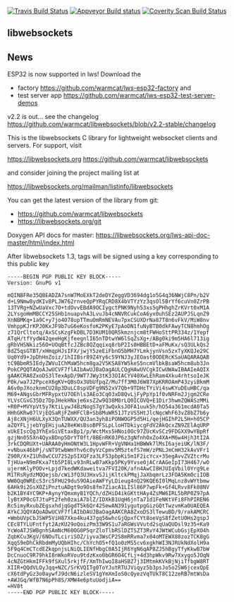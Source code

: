 [![Travis Build Status](https://travis-ci.org/warmcat/libwebsockets.svg)](https://travis-ci.org/warmcat/libwebsockets)
[![Appveyor Build status](https://ci.appveyor.com/api/projects/status/qfasji8mnfnd2r8t?svg=true)](https://ci.appveyor.com/project/lws-team/libwebsockets)
[![Coverity Scan Build Status](https://scan.coverity.com/projects/3576/badge.svg)](https://scan.coverity.com/projects/3576)

libwebsockets
-------------

News
----

ESP32 is now supported in lws!  Download the

 - factory https://github.com/warmcat/lws-esp32-factory and
 - test server app https://github.com/warmcat/lws-esp32-test-server-demos

v2.2 is out... see the changelog https://github.com/warmcat/libwebsockets/blob/v2.2-stable/changelog



This is the libwebsockets C library for lightweight websocket clients and
servers.  For support, visit

 https://libwebsockets.org
 https://github.com/warmcat/libwebsockets

and consider joining the project mailing list at

 https://libwebsockets.org/mailman/listinfo/libwebsockets

You can get the latest version of the library from git:

- https://github.com/warmcat/libwebsockets
- https://libwebsockets.org/git

Doxygen API docs for master: https://libwebsockets.org/lws-api-doc-master/html/index.html


After libwebsockets 1.3, tags will be signed using a key corresponding to this public key

```
-----BEGIN PGP PUBLIC KEY BLOCK-----
Version: GnuPG v1

mQINBFRe35QBEADZA7snW7MoEXkT2deDYZeggVD3694dg1o5G4q36NWjC8Pn/b2V
d+L9Nmw8ydKIv8PLJW762rnveQpPYRqCRD8X4bVTYzYz3qsOl5BrYf6cuVn0ZrPB
13TVRg+NZwUaVxc7O+tdOvvEBdA9OCIygctPNK9Nyh53xs5gPHhghZrKVrt0xM1A
2LYsgoHmMBCCY25SHb1nuapvhA3LvuJb4cNNVRCukCoA6yx0uhSEz2AUPJSLqnZ9
XnNBMKq+1a9C+y7jo4O78upTTmuOmRmNEVAu7pxCSUXDrNa87T8n6vFkV/MiW8nv
VmhppKJrKPJ0KxJF9b7uG6eKosfoK2PKyE7pAoDN1fuNyBTB0dkFAwyTCN8hmhOg
z71QrCltotq/AxSCsKzgFkDBL7D3KUM10QR5kmznjcm8tFWHoSttPR334z/1Yepf
ATqH/tfYydW42qeeHgKjfeegnlI65nTDtwYW6lSqZsXg+/ABg0ki9m5HA6l713ig
gRbVHSNkiz56O+UOqBtfcJZBc8QZqqixq8rbP2Is0HBBEtD+aFMuKx/sQ3ULkQs2
8dZ5qsGTBT/xHmqpHJsIFX/jwjY5zeEiFbnO5bMH7YLmkjynVsn5zxTyXKQJe29C
Uq0Yd9+JpDhHnZoiz/1hIIBsr89Z4Yy6c59YNJ3yJEOast0ODERcKSaUAQARAQAB
tC9BbmR5IEdyZWVuIChMaW5hcm8ga2V5KSA8YW5keS5ncmVlbkBsaW5hcm8ub3Jn
PokCPQQTAQoAJwUCVF7flAIbAwUJBaOagAULCQgHAwUVCgkICwUWAwIBAAIeAQIX
gAAKCRA8ZxoDS3lTexApD/9WT7JWy3tK33OIACYV40XwLEhRam4Xku4rhtsoIeJK
P0k/wa7J2PpceX6gKV+QBsOx3UbUfpqZ/Mu7ff3M0J6W87XpKRROAmP43zyiBkmM
A6v0pJXozknmCU28p3DuLC8spVDFg9N52xV7Qb+9TDHcTYiVi4swKYuDEuHBC/qa
M69+ANgsGbrMFRypxtU7OEhls3AEo3Cq03xD8QvLjFyPpYp1f0vNRFm2Jjgm2CRe
YLVsCGxG35Dz7DpJHekHNxje6xsZ2w9Q38M0rLQ0ICOVQ+E1Dir3hwmZQWASzMMi
+R0P+MVYpVt5y7KtiLywJ4BzNogS7gY3wQxksJOFA1uuk5h/hO54a361mcdA0Ta5
HHhGKRw87lVjEQSaRjFZmHFClB+Sb8MuWR51JTzVS5HtJlcNqcWhF63vZ8bZ7b6y
Aj8cXNjH6ULXyX3QnTUWXX/QU3an3yh8iPONWOGP5d5Hi/qejHGIhP2L5H+h05CP
aZQYFLjjebYgEHijuA28eKWsBsoBPFSLpLloHTDkiycgFdV2AkQcxZN9ZElAqURP
xUkEIscQg3YhExGiVEtaxBp1/p/WctMxs5HNoi0Oc97ZUcKvSCz9FDGXX9wYBpRf
gzjNn055Xn4QyxBDnp5DrYT0ft/8BEnRK0JP6z3gNfnhOxZo4XA+M6w4Hjh3tI2A
3rkCDQRUXt+UARAA0yHmONtW3L1HpvWFR+VgVNHa1HBWWk7lMsI6ajeiUK/lN3F/
+vNbux46bPj/sNT9twbWmYhv6c0yVzCpmv5M5ztefS7mW/zPNLJmCmH32kAvVFr1
Z90R/X+Z1Uh8wCCU72S2pSIXQFza3LF53pbpKi5m1F2icYcx+35egAvvZVZtcrMu
TjHUa+N9mFKxa7tb5PI8Lv93nRLwB7aKkp5PKy9Yvse0jACrAAGeIpI73H467/wO
ujermKlyPOOv+Lpjd7kedWKdaweitva7FVI20K/afn4AwCI8HJUIqVbil0Yrg9Le
M1TRsRydzMQQejsb/cWi3fQ3U3HxvSJijKltckPMqjJaXbqmrLz3FOA5Km0ciIOB
WW0Qq0WREcS3rc5FHU29duS9OAieAWFYyLDieug4nQ29KQE6I0lMqLnz8vWYtbmw
6AHk9i2GsXOZiPnztuADgt9o9Os8fm7ZiacA1LISl86P7wpFk+Gf4LRvv8Fk08NV
b2K1BY4YC9KP+AynyYQmxmyB1YQCh/dZHiD4ikGKttHAy4ZsMW6IRL5bRP0Z97pA
lyBtXP0cGTJtuPt2feh0zaiA7blZ/IDXkB1UqH6jnTa71d1FeNKtVFi8FhPIREN6
Rc5imyRxubZEgsxhdjqGgdT5k6Qr42SewAN391ygutpgGizGQtTwzvmKa0UAEQEA
AYkCJQQYAQoADwUCVF7flAIbDAUJBaOagAAKCRA8ZxoDS3lTewuBD/9/rakAMCRC
+WmbUVpCbJSWP5ViH87Xko4ku437gq56whcGjQpxfCYt8oeVgS8fZetUOHs2gspJ
CEc8TYLUFntfyt2AzKU29oQoizPm33W9S1u7aRGWsVVutd2sqUaQUDsl9z35+Ka9
YcWoATJSWBgnhSAmNcM60OG0P5qrZloTlbRSlDZTSZT3RvY4JWtWCubGsjEpXO4h
ZqbKCu3KgV/6NOuTLciriSOZ/iyva3WsCP2S8mRRvma7x04oMTEWX80zozTCK8gG
XqqS9eDhCkRbdmMyUQbHIhc/ChYchO5+fQ1o0zMS5cv6xgkhWI3NJRUkNdXolH9a
5F9q4CmCTcdEZkqpnjsLNiQLIENfHbgC0A5IjR6YgN6qAP8ZJ5hBgyTfyKkwB7bW
DcCnuoC9R79hkI8nWkoRVou9tdzKxo0bGR6O4CfLj+4d3hpWkv9Rw7Xxygo5JOqN
4cNZGtHkmIFFk9fSXul5rkjfF/XmThIwoI8aHSBZ7j3IMtmkKVkBjNjiTfbgW8RT
XIIR+QQdVLOyJqq+NZC/SrKVQITg0ToYJutRTUJViqyz5b3psJo5o2SW6jcexQpE
cX6tdPyGz3o0aywfJ9dcN6izleSV1gYmXmIoS0cQyezVqTUkT8C12zeRB7mtWsDa
+AWJGq/WfB7N6pPh8S/XMW4e6ptuUodjiA==
=HV8t
-----END PGP PUBLIC KEY BLOCK-----
```
